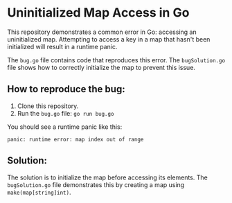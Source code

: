 # Uninitialized Map Access in Go

This repository demonstrates a common error in Go: accessing an uninitialized map.  Attempting to access a key in a map that hasn't been initialized will result in a runtime panic.

The `bug.go` file contains code that reproduces this error. The `bugSolution.go` file shows how to correctly initialize the map to prevent this issue.

## How to reproduce the bug:

1. Clone this repository.
2. Run the `bug.go` file: `go run bug.go`

You should see a runtime panic like this:

```
panic: runtime error: map index out of range
```

## Solution:

The solution is to initialize the map before accessing its elements. The `bugSolution.go` file demonstrates this by creating a map using `make(map[string]int)`. 